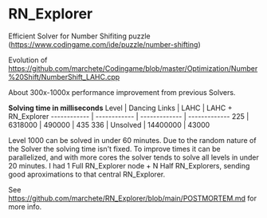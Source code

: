 # RN_Explorer
Efficient Solver for Number Shifiting puzzle (https://www.codingame.com/ide/puzzle/number-shifting)

Evolution of https://github.com/marchete/Codingame/blob/master/Optimization/Number%20Shift/NumberShift_LAHC.cpp

About 300x-1000x performance improvement from previous Solvers.

**Solving time in milliseconds**
Level | Dancing Links | LAHC | LAHC + RN_Explorer
------------ | ------------ | ------------- | -------------
 225 | 6318000 | 490000 | 435
 336 | Unsolved | 14400000 | 43000
 
 Level 1000 can be solved in under 60 minutes. Due to the random nature of the Solver the solving time isn't fixed. To improve times it can be parallelized, and with more cores the solver tends to solve all levels in under 20 minutes. I had 1 Full RN_Explorer node + N Half RN_Explorers, sending good aproximations to that central RN_Explorer.
 
 
See https://github.com/marchete/RN_Explorer/blob/main/POSTMORTEM.md for more info.
